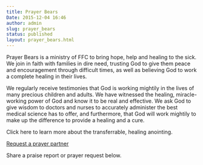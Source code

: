 ```yaml
---
title: Prayer Bears
Date: 2015-12-04 16:46
author: admin
slug: prayer_bears
status: published
layout: prayer_bears.html
---
```


Prayer Bears is a ministry of FFC to bring hope, help and healing to the sick. We join in faith with families in dire need, trusting God to give them peace and encouragement through difficult times, as well as believing God to work a complete healing in their lives.

We regularly receive testimonies that God is working mightily in the lives of many precious children and adults. We have witnessed the healing, miracle-working power of God and know it to be real and effective. We ask God to give wisdom to doctors and nurses to accurately administer the best medical science has to offer, and furthermore, that God will work mightily to make up the difference to provide a healing and a cure.

Click here to learn more about the transferrable, healing anointing.

<a href="mailto:prayerbears@ffc-upstate.org?Subject=Prayer Bear Partner" class="button special">Request a prayer partner</a>

Share a praise report or prayer request below.